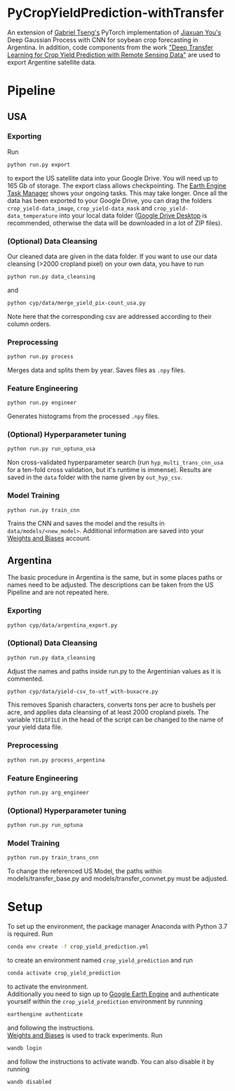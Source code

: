 # PyCropYieldPrediction-withTransfer
An extension of [Gabriel Tseng's](https://github.com/gabrieltseng/pycrop-yield-prediction) PyTorch implementation of 
[Jiaxuan You's](https://cs.stanford.edu/~ermon/papers/cropyield_AAAI17.pdf) Deep Gaussian Process with CNN for soybean crop forecasting in Argentina.
In addition, code components from the work ["Deep Transfer Learning for Crop Yield Prediction with Remote Sensing Data"](https://github.com/AnnaXWang/deep-transfer-learning-crop-prediction)
are used to export Argentine satellite data.

# Pipeline
## USA
### Exporting
Run 
  ```sh
  python run.py export
  ```
to export the US satellite data into your Google Drive. You will need up to 165 Gb of storage. The export class allows checkpointing.
The [Earth Engine Task Manager](https://code.earthengine.google.com/tasks) shows your ongoing tasks. This may take longer. 
Once all the data has been exported to your Google Drive, you can drag the folders `crop_yield-data_image`, `crop_yield-data_mask` and 
`crop_yield-data_temperature` into your local data folder ([Google Drive Desktop](https://www.google.com/intl/en/drive/download/) is recommended, 
otherwise the data will be downloaded in a lot of ZIP files). 

### (Optional) Data Cleansing
Our cleaned data are given in the data folder. If you want to use our data cleansing (>2000 cropland pixel) on your own data, you have to run 
  ```sh
  python run.py data_cleansing
  ```
and 
  ```sh
  python cyp/data/merge_yield_pix-count_usa.py
  ```
Note here that the corresponding csv are addressed according to their column orders.

###  Preprocessing
  ```sh
  python run.py process
  ```
Merges data and splits them by year. Saves files as `.npy` files.

### Feature Engineering
  ```sh
  python run.py engineer
  ```
Generates histograms from the processed `.npy` files.

### (Optional) Hyperparameter tuning
  ```sh
  python run.py run_optuna_usa
  ```
Non cross-validated hyperparameter search (run `hyp_multi_trans_cnn_usa` for a ten-fold cross validation, but it's runtime is immense). 
Results are saved in the `data` folder with the name given by `out_hyp_csv`.

### Model Training
  ```sh
  python run.py train_cnn
  ```
Trains the CNN and saves the model and the results in `data/models/<new_model>`. Additional information are saved into your [Weights and Biases](https://wandb.ai/site) account.

## Argentina
The basic procedure in Argentina is the same, but in some places paths or names need to be adjusted. The descriptions can be taken from the US Pipeline and are not repeated here.
### Exporting
  ```sh
  python cyp/data/argentina_export.py
  ```
### (Optional) Data Cleansing
  ```sh
  python run.py data_cleansing
  ```
Adjust the names and paths inside run.py to the Argentinian values as it is commented.
  ```sh
  python cyp/data/yield-csv_to-utf_with-buxacre.py
  ```
This removes Spanish characters, converts tons per acre to bushels per acre, and applies data cleansing of at least 2000 cropland pixels. 
The variable `YIELDFILE` in the head of the script can be changed to the name of your yield data file.
### Preprocessing
  ```sh
  python run.py process_argentina
  ```
### Feature Engineering
   ```sh
  python run.py arg_engineer
  ```
### (Optional) Hyperparameter tuning
  ```sh
  python run.py run_optuna
  ```
### Model Training
  ```sh
  python run.py train_trans_cnn
  ```
To change the referenced US Model, the paths within models/transfer_base.py and models/transfer_convnet.py must be adjusted.

# Setup
To set up the environment, the package manager Anaconda with Python 3.7 is required. 
Run
  ```sh
  conda env create -f crop_yield_prediction.yml
  ```
to create an environment named `crop_yield_prediction` and run
  ```sh
  conda activate crop_yield_prediction
  ```
to activate the environment. <br>
Additionally you need to sign up to [Google Earth Engine](https://developers.google.com/earth-engine/)
and authenticate yourself within the `crop_yield_prediction` environment by runnning
  ```sh
  earthengine authenticate
  ```
and following the instructions. <br>
[Weights and Biases](https://wandb.ai/site) is used to track experiments. Run
  ```sh
  wandb login
  ```
and follow the instructions to activate wandb. You can also disable it by running
  ```sh
  wandb disabled
  ```
